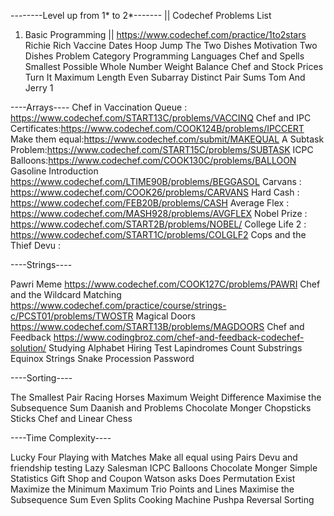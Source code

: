 --------Level up from 1* to 2*------- || Codechef Problems List

01. Basic Programming || https://www.codechef.com/practice/1to2stars
Richie Rich
Vaccine Dates
Hoop Jump
The Two Dishes
Motivation
Two Dishes
Problem Category
Programming Languages
Chef and Spells
Smallest Possible Whole Number
Weight Balance
Chef and Stock Prices
Turn It
Maximum Length Even Subarray
Distinct Pair Sums
Tom And Jerry 1

----Arrays----
Chef in Vaccination Queue : https://www.codechef.com/START13C/problems/VACCINQ
Chef and IPC Certificates:https://www.codechef.com/COOK124B/problems/IPCCERT
Make them equal:https://www.codechef.com/submit/MAKEQUAL
A Subtask Problem:https://www.codechef.com/START15C/problems/SUBTASK
ICPC Balloons:https://www.codechef.com/COOK130C/problems/BALLOON
Gasoline Introduction https://www.codechef.com/LTIME90B/problems/BEGGASOL
Carvans : https://www.codechef.com/COOK26/problems/CARVANS
Hard Cash : https://www.codechef.com/FEB20B/problems/CASH
Average Flex : https://www.codechef.com/MASH928/problems/AVGFLEX
Nobel Prize : https://www.codechef.com/START2B/problems/NOBEL/
College Life 2 : https://www.codechef.com/START1C/problems/COLGLF2
Cops and the Thief Devu : 

----Strings----

Pawri Meme https://www.codechef.com/COOK127C/problems/PAWRI
Chef and the Wildcard Matching https://www.codechef.com/practice/course/strings-c/PCST01/problems/TWOSTR
Magical Doors https://www.codechef.com/START13B/problems/MAGDOORS
Chef and Feedback https://www.codingbroz.com/chef-and-feedback-codechef-solution/
Studying Alphabet
Hiring Test
Lapindromes
Count Substrings
Equinox Strings
Snake Procession
Password

----Sorting----

The Smallest Pair
Racing Horses
Maximum Weight Difference
Maximise the Subsequence Sum
Daanish and Problems
Chocolate Monger
Chopsticks
Sticks
Chef and Linear Chess

----Time Complexity----

Lucky Four
Playing with Matches
Make all equal using Pairs
Devu and friendship testing
Lazy Salesman
ICPC Balloons
Chocolate Monger
Simple Statistics
Gift Shop and Coupon
Watson asks Does Permutation Exist
Maximize the Minimum
Maximum Trio
Points and Lines
Maximise the Subsequence Sum
Even Splits
Cooking Machine
Pushpa
Reversal Sorting
